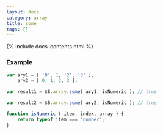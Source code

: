 ```yaml
---
layout: docs
category: array
title: some
tags: []
---
```


{% include docs-contents.html %}

### Example
```js
var ary1 = [ '0', 1, '2', '3' ],
    ary2 = [ 0, 1, 2, 3 ];

var result1 = $B.array.some( ary1, isNumeric ); // true

var result2 = $B.array.some( ary2, isNumeric ); // true

function isNumeric ( item, index, array ) {
    return typeof item === 'number';
}
```